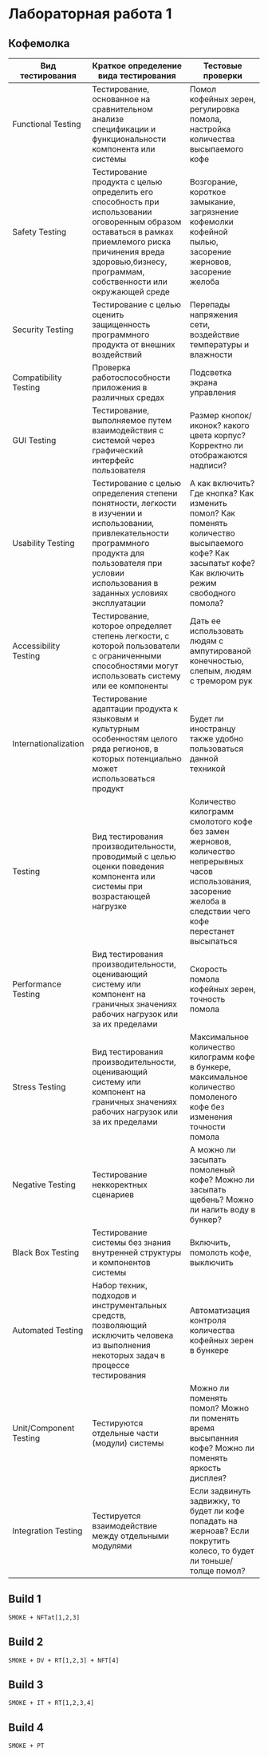 # Лабораторная работа 1

## Кофемолка

| Вид тестирования | Краткое определение вида тестирования | Тестовые проверки |
|----------------|---------|----------------|
| Functional Testing | Тестирование, основанное на сравнительном анализе спецификации и функциональности компонента или системы | Помол кофейных зерен, регулировка помола, настройка количества высыпаемого кофе|
|Safety Testing | Тестирование продукта с целью определить его способность при использовании оговоренным образом оставаться в рамках приемлемого риска причинения вреда здоровью,бизнесу, программам, собственности или окружающей среде |Возгорание, короткое замыкание, загрязнение кофемолки кофейной пылью, засорение жерновов, засорение желоба| 
|Security Testing |Тестирование с целью оценить защищенность программного продукта от внешних воздействий| Перепады напряжения сети, воздействие температуры и влажности|
|Compatibility Testing |Проверка работоспособности приложения в различных средах|Подсветка экрана управления |
|GUI Testing|Тестирование, выполняемое путем взаимодействия с системой через графический интерфейс пользователя|Размер кнопок/иконок? какого цвета корпус? Корректно ли отображаются надписи? |
|Usability Testing|Тестирование с целью определения степени понятности, легкости в изучении и использовании, привлекательности программного продукта для пользователя при условии использования в заданных условиях эксплуатации|А как включить? Где кнопка? Как изменить помол? Как поменять количество высыпаемого кофе? Как засыпатьт кофе? Как включить режим свободного помола?|
|Accessibility Testing|Тестирование, которое определяет степень легкости, с которой пользователи с ограниченными способностями могут использовать систему или ее компоненты|Дать ее использовать людям с ампутированой конечностью, слепым, людям с тремором рук |
|Internationalization|Тестирование адаптации продукта к языковым и культурным особенностям целого ряда регионов, в которых потенциально может использоваться продукт| Будет ли иностранцу также удобно пользоваться данной техникой |
| Testing|Вид тестирования производительности, проводимый с целью оценки поведения компонента или системы при возрастающей нагрузке|Количество килограмм смолотого кофе без замен жерновов, количество непрерывных часов использования, засорение желоба в следствии чего кофе перестанет высыпаться|
|Performance Testing|Вид тестирования производительности, оценивающий систему или компонент на граничных значениях рабочих нагрузок или за их пределами|Скорость помола кофейных зерен, точность помола|
|Stress Testing|Вид тестирования производительности, оценивающий систему или компонент на граничных значениях рабочих нагрузок или за их пределами|Максимальное количество килограмм кофе в бункере, максимальное количество помоленого кофе без изменения точности помола|
| Negative Testing|Тестирование неккоректных сценариев|А можно ли засыпать помоленый кофе? Можно ли засыпать щебень? Можно ли налить воду в бункер? |
|Black Box Testing|Тестирование системы без знания внутренней структуры и компонентов системы| Включить, помолоть кофе, выключить|
| Automated Testing| Набор техник, подходов и инструментальных средств, позволяющий исключить человека из выполнения некоторых задач в процессе тестирования|Автоматизация контроля количества кофейных зерен в бункере|
| Unit/Component Testing|Тестируются отдельные части (модули) системы|Можно ли поменять помол? Можно ли поменять время высыпанния кофе? Можно ли поменять яркость дисплея?|
| Integration Testing|Тестируется взаимодействие между отдельными модулями|Если задвинуть задвижку, то будет ли кофе попадать на жерноав? Если покрутить колесо, то будет ли тоньше/толще помол?|
  

 ## Build 1
    SMOKE + NFTat[1,2,3]
  ## Build 2
    SMOKE + DV + RT[1,2,3] + NFT[4]
  ## Build 3
    SMOKE + IT + RT[1,2,3,4]
   ## Build 4
    SMOKE + PT
    
    
